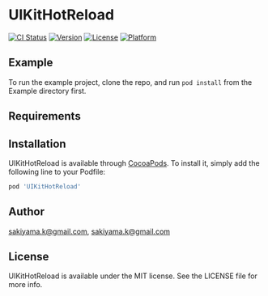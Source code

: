# UIKitHotReload

[![CI Status](https://img.shields.io/travis/sakiyama.k@gmail.com/UIKitHotReload.svg?style=flat)](https://travis-ci.org/sakiyama.k@gmail.com/UIKitHotReload)
[![Version](https://img.shields.io/cocoapods/v/UIKitHotReload.svg?style=flat)](https://cocoapods.org/pods/UIKitHotReload)
[![License](https://img.shields.io/cocoapods/l/UIKitHotReload.svg?style=flat)](https://cocoapods.org/pods/UIKitHotReload)
[![Platform](https://img.shields.io/cocoapods/p/UIKitHotReload.svg?style=flat)](https://cocoapods.org/pods/UIKitHotReload)

## Example

To run the example project, clone the repo, and run `pod install` from the Example directory first.

## Requirements

## Installation

UIKitHotReload is available through [CocoaPods](https://cocoapods.org). To install
it, simply add the following line to your Podfile:

```ruby
pod 'UIKitHotReload'
```

## Author

sakiyama.k@gmail.com, sakiyama.k@gmail.com

## License

UIKitHotReload is available under the MIT license. See the LICENSE file for more info.
